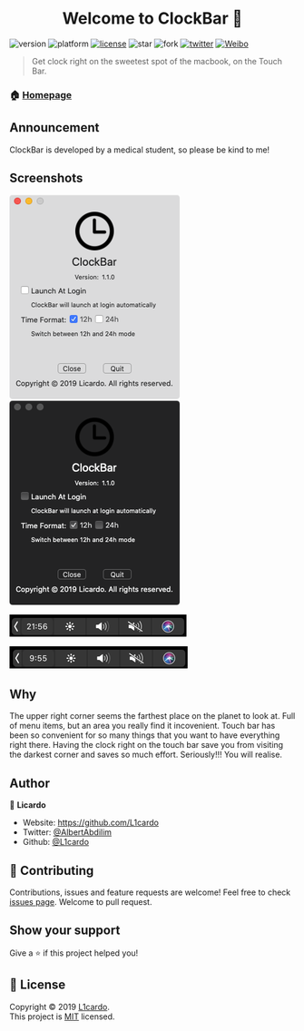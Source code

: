 <h1 align="center">Welcome to ClockBar 👋</h1>

![version](https://img.shields.io/badge/version-1.1.0-blue.svg?cacheSeconds=2592000)
![platform](https://img.shields.io/badge/platform-macOS>=10.13-orange)
[![license](https://img.shields.io/badge/License-MIT-yellow.svg)](https://raw.githubusercontent.com/L1cardo/ClockBar/master/LICENSE)
![star](https://img.shields.io/github/stars/L1cardo/ClockBar?style=social)
![fork](https://img.shields.io/github/forks/L1cardo/ClockBar?style=social)
[![twitter](https://img.shields.io/twitter/follow/AlbertAbdilim.svg?style=social)](https://twitter.com/AlbertAbdilim)
[![Weibo](https://img.shields.io/badge/Weibo-@ABD_R3yiM-red.svg)](https://www.weibo.com/1935602951)

> Get clock right on the sweetest spot of the macbook, on the Touch Bar.

### 🏠 [Homepage](https://github.com/L1cardo/ClockBar)

## Announcement

ClockBar is developed by a medical student, so please be kind to me!

## Screenshots

![image](Screenshots/ScreenShot1.png)
![image](Screenshots/ScreenShot2.png)

![image](Screenshots/TouchBarShot1.png)

![image](Screenshots/TouchBarShot2.png)

## Why

The upper right corner seems the farthest place on the planet to look at. Full of menu items, but an area you really find it incovenient. Touch bar has been so convenient for so many things that you want to have everything right there. Having the clock right on the touch bar save you from visiting the darkest corner and saves so much effort. Seriously!!! You will realise.

## Author

👤 **Licardo**

* Website: https://github.com/L1cardo
* Twitter: [@AlbertAbdilim](https://twitter.com/AlbertAbdilim)
* Github: [@L1cardo](https://github.com/L1cardo)

## 🤝 Contributing

Contributions, issues and feature requests are welcome!
Feel free to check [issues page](https://github.com/L1cardo/ClockBar/issues).
Welcome to pull request.

## Show your support

Give a ⭐️ if this project helped you!

## 📝 License

Copyright © 2019 [L1cardo](https://github.com/L1cardo).<br />
This project is [MIT](https://raw.githubusercontent.com/L1cardo/ClockBar/master/LICENSE) licensed.
